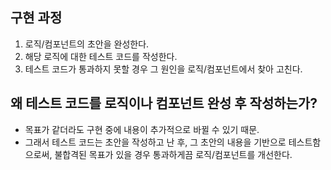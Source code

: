 ## 구현 과정
1. 로직/컴포넌트의 초안을 완성한다.
2. 해당 로직에 대한 테스트 코드를 작성한다.
3. 테스트 코드가 통과하지 못할 경우 그 원인을 로직/컴포넌트에서 찾아 고친다.

## 왜 테스트 코드를 로직이나 컴포넌트 완성 후 작성하는가?
- 목표가 같더라도 구현 중에 내용이 추가적으로 바뀔 수 있기 때문.
- 그래서 테스트 코드는 초안을 작성하고 난 후, 그 초안의 내용을 기반으로 테스트함으로써, 불합격된 목표가 있을 경우 통과하게끔 로직/컴포넌트를 개선한다.
